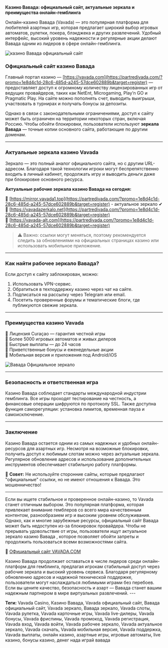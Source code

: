 **Казино Вавада: официальный сайт, актуальные зеркала и преимущества онлайн-гемблинга**

Онлайн-казино Вавада (Vavada) — это популярная платформа для любителей азартных игр, которая предлагает широкий выбор игровых автоматов, рулетки, покера, блэкджека и других развлечений. Удобный интерфейс, высокий уровень надежности и регулярные акции делают Вавада одним из лидеров в сфере онлайн-гемблинга.

![казино Вавада официальный сайт](https://github.com/user-attachments/assets/aaffe85f-09c9-4f05-9a0e-7275ff9a2e24)


### Официальный сайт казино Вавада

Главный портал казино — [https://vavada.com](https://partredivada.com/?promo=1e8d4c1d-28c6-485d-a245-57dce602889b&target=register) — предоставляет доступ к огромному количеству лицензированных игр от ведущих провайдеров, таких как NetEnt, Microgaming, Play’n GO и Pragmatic Play. На сайте можно пополнять счет, выводить выигрыши, участвовать в турнирах и получать бонусы за депозиты.

Однако в связи с законодательными ограничениями, доступ к сайту может быть ограничен на территории некоторых стран, включая Россию. Чтобы обойти блокировки, пользователи используют **зеркала Вавада** — точные копии основного сайта, работающие по другим доменам.

---

### Актуальные зеркала казино Vavada

Зеркало — это полный аналог официального сайта, но с другим URL-адресом. Благодаря такой технологии игроки могут беспрепятственно входить в личный кабинет, продолжать игру и выводить деньги даже при блокировке основного ресурса.

**Актуальные рабочие зеркала казино Вавада на сегодня:**

🔗 [https://mirror.vavada1.top](https://partredivada.com/?promo=1e8d4c1d-28c6-485d-a245-57dce602889b&target=register)  - актуальное зеркало ✔
🔗 [https://vavadazerkalo.net](https://partredivada.com/?promo=1e8d4c1d-28c6-485d-a245-57dce602889b&target=register)  
🔗 [https://vavada-alt.com](https://partredivada.com/?promo=1e8d4c1d-28c6-485d-a245-57dce602889b&target=register)

> ⚠️ Важно: ссылки могут меняться, поэтому рекомендуется следить за обновлениями на официальных страницах казино или использовать мобильное приложение.

---

### Как найти рабочее зеркало Вавада?

Если доступ к сайту заблокирован, можно:

1. Использовать VPN-сервис.
2. Обратиться в техподдержку казино через чат на сайте.
3. Подписаться на рассылку через Telegram или email.
4. Посетить проверенные форумы и тематические блоги, где публикуются свежие зеркала.

---

### Преимущества казино Vavada

🔹 Лицензия Curaçao — гарантия честной игры  
🔹 Более 5000 игровых автоматов и живых дилеров  
🔹 Быстрые выплаты — до 24 часов  
🔹 Приветственные бонусы и еженедельные акции  
🔹 Мобильная версия и приложения под Android/iOS  

![Вавада Официальное зеркало](https://github.com/user-attachments/assets/2c62bfa5-774f-4989-aa1f-5c740237c29a)


---

### Безопасность и ответственная игра

Казино Вавада соблюдает стандарты международной индустрии гемблинга. Все игры проходят тестирование на честность, а финансовые операции шифруются по протоколу SSL. Также доступна функция саморегуляции: установка лимитов, временная пауза и самоисключение.

---

### Заключение

Казино Вавада остается одним из самых надежных и удобных онлайн-ресурсов для азартных игр. Несмотря на возможные блокировки, получить доступ к любимым слотам можно через актуальные зеркала. Регулярное обновление адресов и использование дополнительных инструментов обеспечивает стабильную работу платформы.

📌 **Совет:** Не используйте сторонние сайты, которые предлагают "официальные" ссылки, но не имеют отношения к Вавада. Это мошенничество!

---

Если вы ищете стабильное и проверенное онлайн-казино, то Vavada станет отличным выбором. Это популярная платформа, которая привлекает внимание гемблеров со всего мира качественным контентом, разнообразием игр и высоким уровнем обслуживания. Однако, как и многие зарубежные ресурсы, официальный сайт Вавада может быть недоступен из-за блокировок провайдера. Чтобы не прерывать удовольствие от игры, пользователи ищут актуальное зеркало казино Вавада , которое позволяет обойти запреты и продолжить пользоваться всеми возможностями сайта.

🔗 [ОФициальный сайт VAVADA.COM](https://partredivada.com/?promo=1e8d4c1d-28c6-485d-a245-57dce602889b&target=register)

Казино Вавада продолжает оставаться в числе лидеров среди онлайн-платформ для гемблинга, предлагая игрокам стабильный доступ через рабочие зеркала и высокий уровень сервиса. Благодаря регулярному обновлению адресов и надежной технической поддержке, пользователи могут наслаждаться любимыми играми без перебоев. Если вы цените качество, безопасность и азарт — Вавада станет вашим надежным партнером в мире виртуальных развлечений. --- 

**Теги:** Vavada Casino, Казино Вавада, Vavada официальный сайт, Вавада официальный сайт, Vavada зеркало, Вавада зеркало, Vavada слоты, Vavada рулетка, Vavada карточные игры, Vavada live-дилеры, Vavada бонусы, Vavada фриспины, Vavada промокод, Vavada регистрация, Vavada вход, Vavada войти, Vavada рабочее зеркало, Vavada актуальное зеркало, Vavada скачать, Vavada мобильная версия, Vavada поддержка, Vavada выплаты, онлайн казино, азартные игры, игровые автоматы, live казино, бонусы казино, денег нада играй вавада
